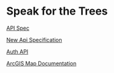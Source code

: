 # Speak for the Trees

[API Spec](./sftt-api-spec.md)

[New Api Specification](./sftt-api-spec-new)

[Auth API](./sftt-auth-api.md)

[ArcGIS Map Documentation](./map-architecture.md)
